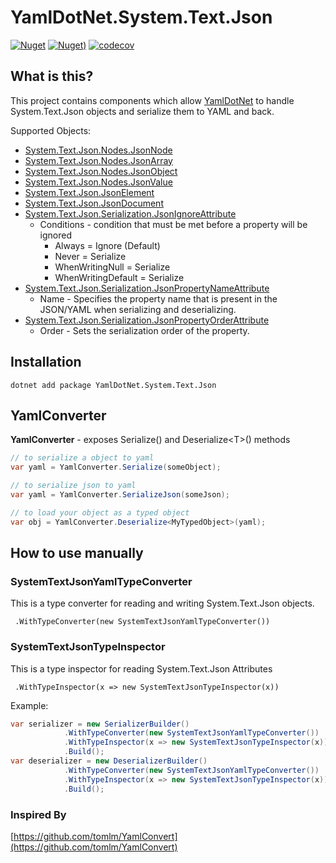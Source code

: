 # YamlDotNet.System.Text.Json

[![Nuget](https://img.shields.io/nuget/vpre/YamlDotNet.System.Text.Json.svg?style=flat-square)](https://www.nuget.org/packages/YamlDotNet.System.Text.Json)
[![Nuget)](https://img.shields.io/nuget/dt/YamlDotNet.System.Text.Json.svg?style=flat-square)](https://www.nuget.org/packages/YamlDotNet.System.Text.Json)
[![codecov](https://codecov.io/gh/IvanJosipovic/YamlDotNet.System.Text.Json/branch/main/graph/badge.svg?token=h453kfi3zo)](https://codecov.io/gh/IvanJosipovic/YamlDotNet.System.Text.Json)
## What is this?

This project contains components which allow [YamlDotNet](https://github.com/aaubry/YamlDotNet) to handle System.Text.Json objects and serialize them to YAML and back.

Supported Objects:

- [System.Text.Json.Nodes.JsonNode](https://docs.microsoft.com/en-us/dotnet/api/system.text.json.nodes.jsonnode)
- [System.Text.Json.Nodes.JsonArray](https://docs.microsoft.com/en-us/dotnet/api/system.text.json.nodes.jsonarray)
- [System.Text.Json.Nodes.JsonObject](https://docs.microsoft.com/en-us/dotnet/api/system.text.json.nodes.jsonobject)
- [System.Text.Json.Nodes.JsonValue](https://docs.microsoft.com/en-us/dotnet/api/system.text.json.nodes.jsonvalue)
- [System.Text.Json.JsonElement](https://docs.microsoft.com/en-us/dotnet/api/system.text.json.jsonelement)
- [System.Text.Json.JsonDocument](https://docs.microsoft.com/en-us/dotnet/api/system.text.json.jsondocument)
- [System.Text.Json.Serialization.JsonIgnoreAttribute](https://docs.microsoft.com/en-us/dotnet/api/system.text.json.serialization.jsonignoreattribute)
  - Conditions - condition that must be met before a property will be ignored
    - Always             = Ignore (Default)
    - Never              = Serialize
    - WhenWritingNull    = Serialize
    - WhenWritingDefault = Serialize
- [System.Text.Json.Serialization.JsonPropertyNameAttribute](https://docs.microsoft.com/en-us/dotnet/api/system.text.json.serialization.jsonpropertynameattribute)
  - Name - Specifies the property name that is present in the JSON/YAML when serializing and deserializing.
- [System.Text.Json.Serialization.JsonPropertyOrderAttribute](https://docs.microsoft.com/en-us/dotnet/api/system.text.json.serialization.jsonpropertyorderattribute)
  - Order - Sets the serialization order of the property.

## Installation

```dotnet add package YamlDotNet.System.Text.Json```

## YamlConverter

**YamlConverter** - exposes Serialize() and Deserialize\<T>() methods

```csharp
// to serialize a object to yaml
var yaml = YamlConverter.Serialize(someObject);

// to serialize json to yaml
var yaml = YamlConverter.SerializeJson(someJson);

// to load your object as a typed object
var obj = YamlConverter.Deserialize<MyTypedObject>(yaml);
```

## How to use manually

### SystemTextJsonYamlTypeConverter
This is a type converter for reading and writing System.Text.Json objects.

``` .WithTypeConverter(new SystemTextJsonYamlTypeConverter())```

### SystemTextJsonTypeInspector
This is a type inspector for reading System.Text.Json Attributes

``` .WithTypeInspector(x => new SystemTextJsonTypeInspector(x))```

Example:

```csharp
var serializer = new SerializerBuilder()
            .WithTypeConverter(new SystemTextJsonYamlTypeConverter())
            .WithTypeInspector(x => new SystemTextJsonTypeInspector(x))
            .Build();
var deserializer = new DeserializerBuilder()
            .WithTypeConverter(new SystemTextJsonYamlTypeConverter())
            .WithTypeInspector(x => new SystemTextJsonTypeInspector(x))
            .Build();
```

### Inspired By

[https://github.com/tomlm/YamlConvert](https://github.com/tomlm/YamlConvert)
